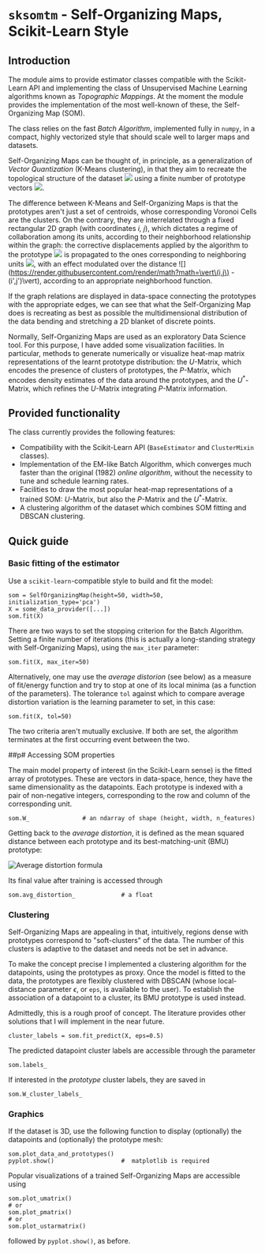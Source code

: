 
# `sksomtm` - Self-Organizing Maps, Scikit-Learn Style

## Introduction

The module aims to provide estimator classes compatible with the Scikit-Learn API and implementing the class of Unsupervised Machine Learning algorithms known as *Topographic Mappings*. At the moment the module provides the implementation of the most well-known of these, the Self-Organizing Map (SOM).

The class relies on the fast *Batch Algorithm*, implemented fully in `numpy`, in a compact, highly vectorized style that should scale well to larger maps and datasets.

Self-Organizing Maps can be thought of, in principle, as a generalization of *Vector Quantization* (K-Means clustering), in that they aim to recreate the topological structure of the dataset ![](https://render.githubusercontent.com/render/math?math=\{\boldsymbol{x}_1,\ldots,\boldsymbol{x}_n\}) using a finite number of prototype vectors ![](https://render.githubusercontent.com/render/math?math=\{\boldsymbol{w}_{i,j}\}).

The difference between K-Means and Self-Organizing Maps is that the prototypes aren't just a set of centroids, whose corresponding Voronoi Cells are the clusters. On the contrary, they are interrelated through a fixed rectangular 2D graph (with coordinates *i, j*), which dictates a regime of collaboration among its units, according to their neighborhood relationship within the graph: the corrective displacements applied by the algorithm to the prototype ![](https://render.githubusercontent.com/render/math?math=\boldsymbol{w}_{i,j}) is propagated to the ones corresponding to neighboring units ![](https://render.githubusercontent.com/render/math?math=\boldsymbol{w}_{i',j'}), with an effect modulated over the distance ![](https://render.githubusercontent.com/render/math?math=\vert\(i,j\) - \(i',j'\)\vert), according to an appropriate neighborhood function.

If the graph relations are displayed in data-space connecting the prototypes with the appropriate edges, we can see that what the Self-Organizing Map does is recreating as best as possible the multidimensional distribution of the data bending and stretching a 2D blanket of discrete points.

Normally, Self-Organizing Maps are used as an exploratory Data Science tool. For this purpose, I have added some visualization facilities. In particular, methods to generate numerically or visualize heat-map matrix representations of the learnt prototype distribution: the *U*-Matrix, which encodes the presence of clusters of prototypes, the *P*-Matrix, which encodes density estimates of the data around the prototypes, and the $U^*$-Matrix, which refines the *U*-Matrix integrating *P*-Matrix information.

## Provided functionality

The class currently provides the following features:

* Compatibility with the Scikit-Learn API (`BaseEstimator` and `ClusterMixin` classes).
* Implementation of the EM-like Batch Algorithm, which converges much faster than the original (1982) *online algorithm*, without the necessity to tune and schedule learning rates.
* Facilities to draw the most popular heat-map representations of a trained SOM: *U*-Matrix, but also the *P*-Matrix and the $U^*$-Matrix.
* A clustering algorithm of the dataset which combines SOM fitting and DBSCAN clustering.

## Quick guide

### Basic fitting of the estimator

Use a `scikit-learn`-compatible style to build and fit the model:

```{python}
som = SelfOrganizingMap(height=50, width=50, initialization_type='pca')
X = some_data_provider([...])
som.fit(X)
```

There are two ways to set the stopping criterion for the Batch Algorithm. Setting a finite number of iterations (this is actually a long-standing strategy with Self-Organizing Maps), using the `max_iter` parameter:

```{python}
som.fit(X, max_iter=50)
```

Alternatively, one may use the *average distorion* (see below) as a measure of fit/energy function and try to stop at one of its local minima (as a function of the parameters). The tolerance `tol` against which to compare  average distortion variation is the learning parameter to set, in this case:

```{python}
som.fit(X, tol=50)
```

The two criteria aren't mutually exclusive. If both are set, the algorithm terminates at the first occurring event between the two.

##p# Accessing SOM properties

The main model property of interest (in the Scikit-Learn sense) is the fitted array of prototypes. These are vectors in data-space, hence, they have the same dimensionality as the datapoints. Each prototype is indexed with a pair of non-negative integers, corresponding to the row and column of the corresponding unit.

```{python}
som.W_               # an ndarray of shape (height, width, n_features)
```

Getting back to the *average distortion*, it is defined as the mean squared distance between each prototype and its best-matching-unit (BMU) prototype:

![](https://render.githubusercontent.com/render/math?math=\overline{D^2}=\frac{1}{N}\sum_{n=1}^{N}\Vert\boldsymbol{x}_{n}-\boldsymbol{w}_{BMU(\boldsymbol{x}_{n})}\Vert^2 "Average distortion formula")

Its final value after training is accessed through

```{python}
som.avg_distortion_             # a float
```

### Clustering

Self-Organizing Maps are appealing in that, intuitively, regions dense with prototypes correspond to "soft-clusters" of the data. The number of this clusters is adaptive to the dataset and needs not be set in advance.

To make the concept precise I implemented a clustering algorithm for the datapoints, using the prototypes as proxy. Once the model is fitted to the data, the prototypes are flexibly clustered with DBSCAN (whose local-distance parameter $\epsilon$, or `eps`, is available to the user). To establish the association of a datapoint to a cluster, its BMU prototype is used instead.

Admittedly, this is a rough proof of concept. The literature provides other solutions that I will implement in the near future.

```{python}
cluster_labels = som.fit_predict(X, eps=0.5)
```

The predicted datapoint cluster labels are accessible through the parameter

```{python}
som.labels_
```

If interested in the *prototype* cluster labels, they are saved in 

```{python}
som.W_cluster_labels_
```

### Graphics

If the dataset is 3D, use the following function to display (optionally) the datapoints and (optionally) the prototype mesh:

```{python}
som.plot_data_and_prototypes()
pyplot.show()                   #  matplotlib is required
```

Popular visualizations of a trained Self-Organizing Maps are accessible using

```{python}
som.plot_umatrix()
# or
som.plot_pmatrix()
# or
som.plot_ustarmatrix()
```

followed by `pyplot.show()`, as before.
